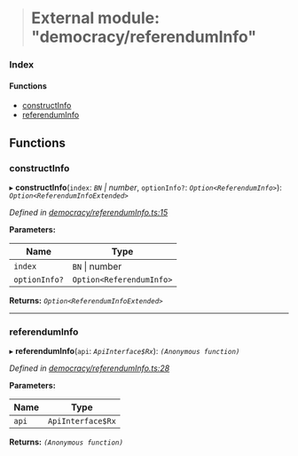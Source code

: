 > # External module: "democracy/referendumInfo"

### Index

#### Functions

* [constructInfo](_democracy_referenduminfo_.md#constructinfo)
* [referendumInfo](_democracy_referenduminfo_.md#referenduminfo)

## Functions

###  constructInfo

▸ **constructInfo**(`index`: *`BN` | number*, `optionInfo?`: *`Option<ReferendumInfo>`*): *`Option<ReferendumInfoExtended>`*

*Defined in [democracy/referendumInfo.ts:15](https://github.com/polkadot-js/api/blob/917168a/packages/api-derive/src/democracy/referendumInfo.ts#L15)*

**Parameters:**

Name | Type |
------ | ------ |
`index` | `BN` \| number |
`optionInfo?` | `Option<ReferendumInfo>` |

**Returns:** *`Option<ReferendumInfoExtended>`*

___

###  referendumInfo

▸ **referendumInfo**(`api`: *`ApiInterface$Rx`*): *`(Anonymous function)`*

*Defined in [democracy/referendumInfo.ts:28](https://github.com/polkadot-js/api/blob/917168a/packages/api-derive/src/democracy/referendumInfo.ts#L28)*

**Parameters:**

Name | Type |
------ | ------ |
`api` | `ApiInterface$Rx` |

**Returns:** *`(Anonymous function)`*